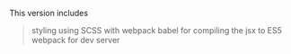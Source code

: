 This version includes
> styling using SCSS with webpack
> babel for compiling the jsx to ES5
> webpack for dev server
